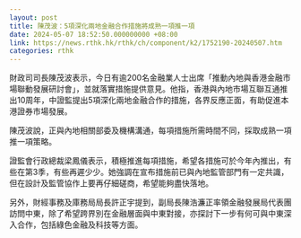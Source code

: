 ```yaml
---
layout: post
title: 陳茂波：5項深化兩地金融合作措施將成熟一項推一項
date: 2024-05-07 18:52:50.000000000 +08:00
link: https://news.rthk.hk/rthk/ch/component/k2/1752190-20240507.htm
categories: rthk
---
```


財政司司長陳茂波表示，今日有逾200名金融業人士出席「推動內地與香港金融市場聯動發展研討會」，並就落實措施提供意見。他指，香港與內地市場互聯互通推出10周年，中證監提出5項深化兩地金融合作的措施，各界反應正面，有助促進本港證券市場發展。

陳茂波說，正與內地相關部委及機構溝通，每項措施所需時間不同，採取成熟一項推一項策略。

證監會行政總裁梁鳳儀表示，積極推進每項措施，希望各措施可於今年內推出，有些在第3季，有些再遲少少。她強調在宣布措施前已與內地監管部門有一定共識，但在設計及監管協作上要再仔細磋商，希望能夠盡快落地。

另外，財經事務及庫務局局長許正宇提到，副局長陳浩濂正率領金融發展局代表團訪問中東，除了希望跨界別在金融層面與中東對接，亦探討下一步有何可與中東深入合作，包括綠色金融及科技等方面。
